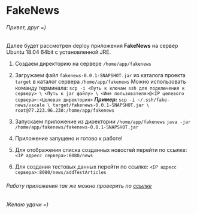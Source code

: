 # FakeNews

###### Привет, друг =)

Далее будет рассмотрен deploy приложения **FakeNews** на сервер Ubuntu 18.04 64bit с установленной JRE.

1. Создаем директорию на сервере `/home/app/fakenews`

2. Загружаем файл `fakenews-0.0.1-SNAPSHOT.jar` из каталога проекта `target` в каталог сервера `/home/app/fakenews`
Можно использовать команду терминала:
   `scp -i <Путь к ключам ssh для подключения к серверу> \
   <Путь к jar файлу> \
   <Имя пользователя>@<IP целевого сервера>:<Целевая директория>`
   **_Пример:_**
   `scp -i ~/.ssh/fake-news/vscale \
   target/fakenews-0.0.1-SNAPSHOT.jar \
   root@77.223.96.230:/home/app/fakenews`

3. Запускаем приложение из директории `/home/app/fakenews`
   `java -jar /home/app/fakenews/fakenews-0.0.1-SNAPSHOT.jar`

4. Приложение запущено и готово к работе!

5. Для отображения списка созданных новостей перейти по ссылке:
   `<IP адресс сервера>:8080/news`

6. Для создания тестовых данных перейти по ссылке:
   `<IP адресс сервера>:8080/news/addTestArticles`

###### Работу приложения так же можно проверить по [ссылке](http://fakenews.11th.site/news)

###### Желаю удачи =)
